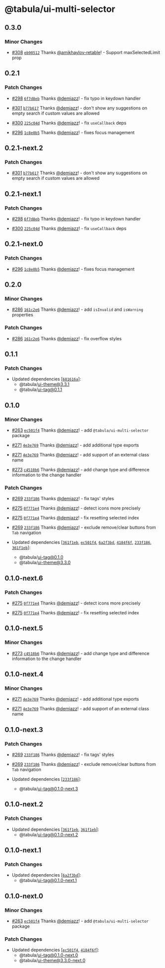 # @tabula/ui-multi-selector

## 0.3.0

### Minor Changes

- [#308](https://github.com/ReTable/ui-kit/pull/308) [`eb90512`](https://github.com/ReTable/ui-kit/commit/eb905121839bcbab1a13a6fab62110908a3d10a9) Thanks [@amikhaylov-retable](https://github.com/amikhaylov-retable)! - Support maxSelectedLimit prop

## 0.2.1

### Patch Changes

- [#298](https://github.com/ReTable/ui-kit/pull/298) [`6f7d8eb`](https://github.com/ReTable/ui-kit/commit/6f7d8ebf1511139d1082922c0c07d3b13f49afb1) Thanks [@demiazz](https://github.com/demiazz)! - fix typo in keydown handler

- [#301](https://github.com/ReTable/ui-kit/pull/301) [`b77b617`](https://github.com/ReTable/ui-kit/commit/b77b617a0071ac48075333193e6768515ef9105f) Thanks [@demiazz](https://github.com/demiazz)! - don't show any suggestions on empty search if custom values are allowed

- [#300](https://github.com/ReTable/ui-kit/pull/300) [`225c04d`](https://github.com/ReTable/ui-kit/commit/225c04d9dee2e09c1a171940b5065aa6c8bd8b70) Thanks [@demiazz](https://github.com/demiazz)! - fix `useCallback` deps

- [#296](https://github.com/ReTable/ui-kit/pull/296) [`1c8e0b5`](https://github.com/ReTable/ui-kit/commit/1c8e0b54cbfb856c873677412ac73a73e3e560dd) Thanks [@demiazz](https://github.com/demiazz)! - fixes focus management

## 0.2.1-next.2

### Patch Changes

- [#301](https://github.com/ReTable/ui-kit/pull/301) [`b77b617`](https://github.com/ReTable/ui-kit/commit/b77b617a0071ac48075333193e6768515ef9105f) Thanks [@demiazz](https://github.com/demiazz)! - don't show any suggestions on empty search if custom values are allowed

## 0.2.1-next.1

### Patch Changes

- [#298](https://github.com/ReTable/ui-kit/pull/298) [`6f7d8eb`](https://github.com/ReTable/ui-kit/commit/6f7d8ebf1511139d1082922c0c07d3b13f49afb1) Thanks [@demiazz](https://github.com/demiazz)! - fix typo in keydown handler

- [#300](https://github.com/ReTable/ui-kit/pull/300) [`225c04d`](https://github.com/ReTable/ui-kit/commit/225c04d9dee2e09c1a171940b5065aa6c8bd8b70) Thanks [@demiazz](https://github.com/demiazz)! - fix `useCallback` deps

## 0.2.1-next.0

### Patch Changes

- [#296](https://github.com/ReTable/ui-kit/pull/296) [`1c8e0b5`](https://github.com/ReTable/ui-kit/commit/1c8e0b54cbfb856c873677412ac73a73e3e560dd) Thanks [@demiazz](https://github.com/demiazz)! - fixes focus management

## 0.2.0

### Minor Changes

- [#286](https://github.com/ReTable/ui-kit/pull/286) [`161c2e6`](https://github.com/ReTable/ui-kit/commit/161c2e6b3e346c54958806d63e9bb99b7f1068b0) Thanks [@demiazz](https://github.com/demiazz)! - add `isInvalid` and `isWarning` properties

### Patch Changes

- [#286](https://github.com/ReTable/ui-kit/pull/286) [`161c2e6`](https://github.com/ReTable/ui-kit/commit/161c2e6b3e346c54958806d63e9bb99b7f1068b0) Thanks [@demiazz](https://github.com/demiazz)! - fix overflow styles

## 0.1.1

### Patch Changes

- Updated dependencies [[`681616a`](https://github.com/ReTable/ui-kit/commit/681616a422435adcff27b043ee1c6003647183bd)]:
  - @tabula/ui-theme@3.3.1
  - @tabula/ui-tag@0.1.1

## 0.1.0

### Minor Changes

- [#263](https://github.com/ReTable/ui-kit/pull/263) [`ec501f4`](https://github.com/ReTable/ui-kit/commit/ec501f47396f97a989932d298a4f0c4d5152cab1) Thanks [@demiazz](https://github.com/demiazz)! - add `@tabula/ui-multi-selector` package

- [#271](https://github.com/ReTable/ui-kit/pull/271) [`4e3e769`](https://github.com/ReTable/ui-kit/commit/4e3e7698a0c0714b5c64160a523f73675b0d1425) Thanks [@demiazz](https://github.com/demiazz)! - add additional type exports

- [#271](https://github.com/ReTable/ui-kit/pull/271) [`4e3e769`](https://github.com/ReTable/ui-kit/commit/4e3e7698a0c0714b5c64160a523f73675b0d1425) Thanks [@demiazz](https://github.com/demiazz)! - add support of an external class name

- [#273](https://github.com/ReTable/ui-kit/pull/273) [`c4518b6`](https://github.com/ReTable/ui-kit/commit/c4518b69bbb13e2fa7faab05f2aaaed7ef401b10) Thanks [@demiazz](https://github.com/demiazz)! - add change type and difference information to the change handler

### Patch Changes

- [#269](https://github.com/ReTable/ui-kit/pull/269) [`233f186`](https://github.com/ReTable/ui-kit/commit/233f1865f216b3303db14c37ad76a89ec50cd82d) Thanks [@demiazz](https://github.com/demiazz)! - fix tags' styles

- [#275](https://github.com/ReTable/ui-kit/pull/275) [`0f771e4`](https://github.com/ReTable/ui-kit/commit/0f771e4f381cb601f78fdff76a5297388b431b11) Thanks [@demiazz](https://github.com/demiazz)! - detect icons more precisely

- [#275](https://github.com/ReTable/ui-kit/pull/275) [`0f771e4`](https://github.com/ReTable/ui-kit/commit/0f771e4f381cb601f78fdff76a5297388b431b11) Thanks [@demiazz](https://github.com/demiazz)! - fix resetting selected index

- [#269](https://github.com/ReTable/ui-kit/pull/269) [`233f186`](https://github.com/ReTable/ui-kit/commit/233f1865f216b3303db14c37ad76a89ec50cd82d) Thanks [@demiazz](https://github.com/demiazz)! - exclude remove/clear buttons from `Tab` navigation

- Updated dependencies [[`361f1eb`](https://github.com/ReTable/ui-kit/commit/361f1eb5cd00b252c135968b8ad30cb4ba414cea), [`ec501f4`](https://github.com/ReTable/ui-kit/commit/ec501f47396f97a989932d298a4f0c4d5152cab1), [`6a2f3bd`](https://github.com/ReTable/ui-kit/commit/6a2f3bd3a27db6fe8682b265d01aab8a112c2574), [`4184f6f`](https://github.com/ReTable/ui-kit/commit/4184f6feba8a0ceb2c8832619e62cf237a283b4a), [`233f186`](https://github.com/ReTable/ui-kit/commit/233f1865f216b3303db14c37ad76a89ec50cd82d), [`361f1eb`](https://github.com/ReTable/ui-kit/commit/361f1eb5cd00b252c135968b8ad30cb4ba414cea)]:
  - @tabula/ui-tag@0.1.0
  - @tabula/ui-theme@3.3.0

## 0.1.0-next.6

### Patch Changes

- [#275](https://github.com/ReTable/ui-kit/pull/275) [`0f771e4`](https://github.com/ReTable/ui-kit/commit/0f771e4f381cb601f78fdff76a5297388b431b11) Thanks [@demiazz](https://github.com/demiazz)! - detect icons more precisely

- [#275](https://github.com/ReTable/ui-kit/pull/275) [`0f771e4`](https://github.com/ReTable/ui-kit/commit/0f771e4f381cb601f78fdff76a5297388b431b11) Thanks [@demiazz](https://github.com/demiazz)! - fix resetting selected index

## 0.1.0-next.5

### Minor Changes

- [#273](https://github.com/ReTable/ui-kit/pull/273) [`c4518b6`](https://github.com/ReTable/ui-kit/commit/c4518b69bbb13e2fa7faab05f2aaaed7ef401b10) Thanks [@demiazz](https://github.com/demiazz)! - add change type and difference information to the change handler

## 0.1.0-next.4

### Minor Changes

- [#271](https://github.com/ReTable/ui-kit/pull/271) [`4e3e769`](https://github.com/ReTable/ui-kit/commit/4e3e7698a0c0714b5c64160a523f73675b0d1425) Thanks [@demiazz](https://github.com/demiazz)! - add additional type exports

- [#271](https://github.com/ReTable/ui-kit/pull/271) [`4e3e769`](https://github.com/ReTable/ui-kit/commit/4e3e7698a0c0714b5c64160a523f73675b0d1425) Thanks [@demiazz](https://github.com/demiazz)! - add support of an external class name

## 0.1.0-next.3

### Patch Changes

- [#269](https://github.com/ReTable/ui-kit/pull/269) [`233f186`](https://github.com/ReTable/ui-kit/commit/233f1865f216b3303db14c37ad76a89ec50cd82d) Thanks [@demiazz](https://github.com/demiazz)! - fix tags' styles

- [#269](https://github.com/ReTable/ui-kit/pull/269) [`233f186`](https://github.com/ReTable/ui-kit/commit/233f1865f216b3303db14c37ad76a89ec50cd82d) Thanks [@demiazz](https://github.com/demiazz)! - exclude remove/clear buttons from `Tab` navigation

- Updated dependencies [[`233f186`](https://github.com/ReTable/ui-kit/commit/233f1865f216b3303db14c37ad76a89ec50cd82d)]:
  - @tabula/ui-tag@0.1.0-next.3

## 0.1.0-next.2

### Patch Changes

- Updated dependencies [[`361f1eb`](https://github.com/ReTable/ui-kit/commit/361f1eb5cd00b252c135968b8ad30cb4ba414cea), [`361f1eb`](https://github.com/ReTable/ui-kit/commit/361f1eb5cd00b252c135968b8ad30cb4ba414cea)]:
  - @tabula/ui-tag@0.1.0-next.2

## 0.1.0-next.1

### Patch Changes

- Updated dependencies [[`6a2f3bd`](https://github.com/ReTable/ui-kit/commit/6a2f3bd3a27db6fe8682b265d01aab8a112c2574)]:
  - @tabula/ui-tag@0.1.0-next.1

## 0.1.0-next.0

### Minor Changes

- [#263](https://github.com/ReTable/ui-kit/pull/263) [`ec501f4`](https://github.com/ReTable/ui-kit/commit/ec501f47396f97a989932d298a4f0c4d5152cab1) Thanks [@demiazz](https://github.com/demiazz)! - add `@tabula/ui-multi-selector` package

### Patch Changes

- Updated dependencies [[`ec501f4`](https://github.com/ReTable/ui-kit/commit/ec501f47396f97a989932d298a4f0c4d5152cab1), [`4184f6f`](https://github.com/ReTable/ui-kit/commit/4184f6feba8a0ceb2c8832619e62cf237a283b4a)]:
  - @tabula/ui-tag@0.1.0-next.0
  - @tabula/ui-theme@3.3.0-next.0
